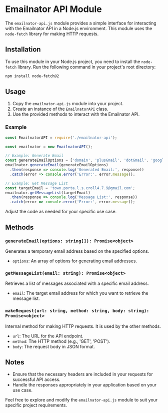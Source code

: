 # Emailnator API Module

The `emailnator-api.js` module provides a simple interface for interacting with the Emailnator API in a Node.js environment. This module uses the `node-fetch` library for making HTTP requests.

## Installation

To use this module in your Node.js project, you need to install the `node-fetch` library. Run the following command in your project's root directory:

```bash
npm install node-fetch@2
```

## Usage

1. Copy the `emailnator-api.js` module into your project.
2. Create an instance of the `EmailnatorAPI` class.
3. Use the provided methods to interact with the Emailnator API.

### Example

```javascript
const EmailnatorAPI = require('./emailnator-api');

const emailnator = new EmailnatorAPI();

// Example: Generate Email
const generateEmailOptions = ['domain', 'plusGmail', 'dotGmail', 'googleMail'];
emailnator.generateEmail(generateEmailOptions)
  .then(response => console.log('Generated Email:', response))
  .catch(error => console.error('Error:', error.message));

// Example: Get Message List
const targetEmail = 'town.porta.l.s.croll4.7.9@gmail.com';
emailnator.getMessageList(targetEmail)
  .then(response => console.log('Message List:', response))
  .catch(error => console.error('Error:', error.message));
```

Adjust the code as needed for your specific use case.

## Methods

### `generateEmail(options: string[]): Promise<object>`

Generates a temporary email address based on the specified options.

- `options`: An array of options for generating email addresses.

### `getMessageList(email: string): Promise<object>`

Retrieves a list of messages associated with a specific email address.

- `email`: The target email address for which you want to retrieve the message list.

### `makeRequest(url: string, method: string, body: string): Promise<object>`

Internal method for making HTTP requests. It is used by the other methods.

- `url`: The URL for the API endpoint.
- `method`: The HTTP method (e.g., 'GET', 'POST').
- `body`: The request body in JSON format.

## Notes

- Ensure that the necessary headers are included in your requests for successful API access.
- Handle the responses appropriately in your application based on your use case.

Feel free to explore and modify the `emailnator-api.js` module to suit your specific project requirements.

